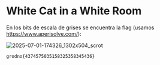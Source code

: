 # White Cat in a White Room

En los bits de escala de grises se encuentra la flag (usamos https://www.aperisolve.com/):

![2025-07-01-174326_1302x504_scrot](https://github.com/user-attachments/assets/b02e3783-6743-473c-ae62-28a57f3b0bac)

`grodno{4374575035158325358345436}`
